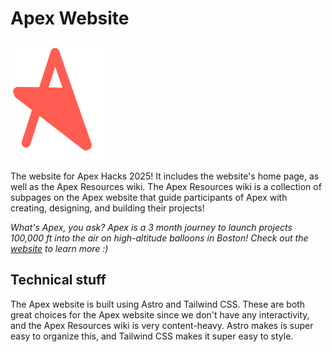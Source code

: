 # Apex Website

![](real-website/public/logo.png)

The website for Apex Hacks 2025! It includes the website's home page, as well as
the Apex Resources wiki. The Apex Resources wiki is a collection of subpages on
the Apex website that guide participants of Apex with creating, designing, and
building their projects!

_What's Apex, you ask? Apex is a 3 month journey to launch projects 100,000 ft
into the air on high-altitude balloons in Boston! Check out the
[website](https://apex.hackclub.cp,) to learn more :)_

## Technical stuff

The Apex website is built using Astro and Tailwind CSS. These are both great
choices for the Apex website since we don't have any interactivity, and the Apex
Resources wiki is very content-heavy. Astro makes is super easy to organize
this, and Tailwind CSS makes it super easy to style.
